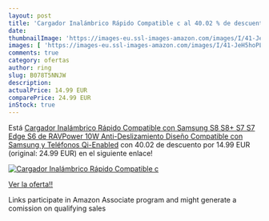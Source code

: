 ```yaml
---
layout: post
title: 'Cargador Inalámbrico Rápido Compatible c al 40.02 % de descuento'
date: 
thumbnailImage: 'https://images-eu.ssl-images-amazon.com/images/I/41-JeH5hoPL._SL200_.jpg'
images: [ 'https://images-eu.ssl-images-amazon.com/images/I/41-JeH5hoPL._SL200_.jpg' ]
comments: true
category: ofertas
author: ring
slug: B078T5NNJW
description:
actualPrice: 14.99 EUR
comparePrice: 24.99 EUR
inStock: true
---
```


Está [Cargador Inalámbrico Rápido Compatible con Samsung S8  S8+  S7  S7 Edge  S6 de RAVPower 10W Anti-Deslizamiento Diseño Compatible con Samsung y Teléfonos Qi-Enabled](https://www.amazon.es/dp/B078T5NNJW/?tag=tolees-21) con 40.02 de descuento por 14.99 EUR (original: 24.99 EUR) en el siguiente enlace!

[![Cargador Inalámbrico Rápido Compatible c](https://images-eu.ssl-images-amazon.com/images/I/41-JeH5hoPL._SL200_.jpg)](https://www.amazon.es/dp/B078T5NNJW/?tag=tolees-21)

[Ver la oferta!!](https://www.amazon.es/dp/B078T5NNJW/?tag=tolees-21)

Links participate in Amazon Associate program and might generate a comission on qualifying sales


